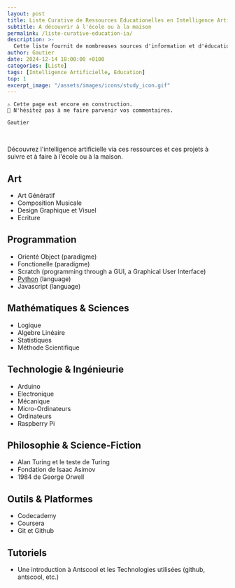 ```yaml
---
layout: post
title: Liste Curative de Ressources Educationelles en Intelligence Artificielle
subtitle: A découvrir à l'école ou à la maison
permalink: /liste-curative-education-ia/
description: >-
  Cette liste fournit de nombreuses sources d'information et d'éducation en intelligence artificielle à découvrir et à suivre à la maison ou à l'école.
author: Gautier
date: 2024-12-14 18:00:00 +0100
categories: [Liste]
tags: [Intelligence Artificielle, Education]
top: 1
excerpt_image: "/assets/images/icons/study_icon.gif"
---
```


<!-- Meta
	artificial intelligence
	ai
	ai art
	ai chatbot
	ai education
	ai project
	ai resource
	ai course
	ai training
	ai essentials
	ai techniques
	ai applications
	ai ethics
	ai frameworks
	ai regulation
	ai history
	ai philosophy
	ai future
	
	ai classroom
	ai readyness

	ai for educators
	ai in education
	ai in schools


	learn ai
	teach ai

	learning with ai
	teaching with ai

	chatgpt

-->

```text
⚠️ Cette page est encore en construction.
📣 N'hésitez pas à me faire parvenir vos commentaires.

Gautier
```
<br>

Découvrez l'intelligence artificielle via ces ressources et ces projets à suivre et à faire à l'école ou à la maison.

## Art

- Art Génératif
- Composition Musicale
- Design Graphique et Visuel
- Ecriture

## Programmation

- Orienté Object (paradigme)
- Fonctionelle (paradigme)
- Scratch (programming through a GUI, a Graphical User Interface)
- [Python](/python/) (language)
- Javascript (language)

## Mathématiques & Sciences

- Logique
- Algebre Linéaire
- Statistiques
- Méthode Scientifique

## Technologie & Ingénieurie

- Arduino
- Electronique
- Mécanique
- Micro-Ordinateurs
- Ordinateurs
- Raspberry Pi

## Philosophie & Science-Fiction

- Alan Turing et le teste de Turing
- Fondation de Isaac Asimov
- 1984 de George Orwell

## Outils & Platformes

- Codecademy
- Coursera
- Git et Github

## Tutoriels

- Une introduction à Antscool et les Technologies utilisées (github, antscool, etc.)
